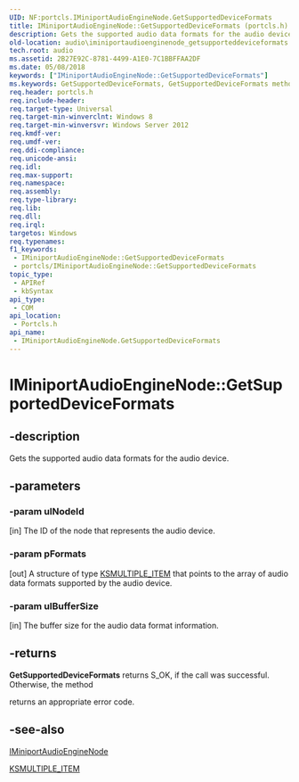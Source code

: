 ```yaml
---
UID: NF:portcls.IMiniportAudioEngineNode.GetSupportedDeviceFormats
title: IMiniportAudioEngineNode::GetSupportedDeviceFormats (portcls.h)
description: Gets the supported audio data formats for the audio device.
old-location: audio\iminiportaudioenginenode_getsupporteddeviceformats.htm
tech.root: audio
ms.assetid: 2B27E92C-8781-4499-A1E0-7C1BBFFAA2DF
ms.date: 05/08/2018
keywords: ["IMiniportAudioEngineNode::GetSupportedDeviceFormats"]
ms.keywords: GetSupportedDeviceFormats, GetSupportedDeviceFormats method [Audio Devices], GetSupportedDeviceFormats method [Audio Devices],IMiniportAudioEngineNode interface, IMiniportAudioEngineNode interface [Audio Devices],GetSupportedDeviceFormats method, IMiniportAudioEngineNode.GetSupportedDeviceFormats, IMiniportAudioEngineNode::GetSupportedDeviceFormats, audio.iminiportaudioenginenode_getsupporteddeviceformats, portcls/IMiniportAudioEngineNode::GetSupportedDeviceFormats
req.header: portcls.h
req.include-header: 
req.target-type: Universal
req.target-min-winverclnt: Windows 8
req.target-min-winversvr: Windows Server 2012
req.kmdf-ver: 
req.umdf-ver: 
req.ddi-compliance: 
req.unicode-ansi: 
req.idl: 
req.max-support: 
req.namespace: 
req.assembly: 
req.type-library: 
req.lib: 
req.dll: 
req.irql: 
targetos: Windows
req.typenames: 
f1_keywords:
 - IMiniportAudioEngineNode::GetSupportedDeviceFormats
 - portcls/IMiniportAudioEngineNode::GetSupportedDeviceFormats
topic_type:
 - APIRef
 - kbSyntax
api_type:
 - COM
api_location:
 - Portcls.h
api_name:
 - IMiniportAudioEngineNode.GetSupportedDeviceFormats
---
```


# IMiniportAudioEngineNode::GetSupportedDeviceFormats


## -description

Gets the supported audio data formats for the audio device.

## -parameters

### -param ulNodeId 

[in]
The ID of the node that represents the audio device.

### -param pFormats 

[out]
A structure of type <a href="https://docs.microsoft.com/windows-hardware/drivers/ddi/ks/ns-ks-ksmultiple_item">KSMULTIPLE_ITEM</a> that points to the array of audio data formats supported by the audio device.

### -param ulBufferSize 

[in]
The buffer size for the audio data format information.

## -returns

<b>GetSupportedDeviceFormats</b> returns S_OK, if the call was successful. Otherwise, the method 

returns an appropriate error code.

## -see-also

<a href="https://docs.microsoft.com/windows-hardware/drivers/ddi/portcls/nn-portcls-iminiportaudioenginenode">IMiniportAudioEngineNode</a>



<a href="https://docs.microsoft.com/windows-hardware/drivers/ddi/ks/ns-ks-ksmultiple_item">KSMULTIPLE_ITEM</a>

